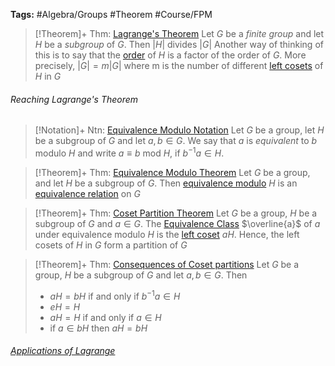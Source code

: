 ---
---

**Tags:** #Algebra/Groups #Theorem #Course/FPM 

 > 
 > \[!Theorem\]+ Thm: [Lagrange's Theorem](Lagrange's%20Theorem.md)
 > Let $G$ be a *finite group* and let $H$ be a *subgroup* of $G$. Then $\lvert H \rvert$ divides $\lvert G \rvert$
 > Another way of thinking of this is to say that the [order](../Individuals/Order%20of%20a%20Group.md#order-of-a-group) of $H$ is a factor of the order of $G$. More precisely, $\lvert G \rvert = m\lvert G \rvert$ where m is the number of different [left cosets](../Individuals/Order%20of%20a%20Group.md) of $H$ in $G$

###### Reaching Lagrange's Theorem


 > 
 > \[!Notation\]+ Ntn: [Equivalence Modulo Notation](../Individuals/Equivalence%20Modulo%20Notation.md)
 > Let $G$ be a group, let $H$ be a subgroup of $G$ and let $a,b\in G$. We say that $a$ is *equivalent* to $b$ modulo $H$ and write $a\equiv b$ mod $H$, if $b^{-1}a\in H$.



 > 
 > \[!Theorem\]+ Thm: [Equivalence Modulo Theorem](../Individuals/Equivalence%20Modulo%20Theorem.md)
 > Let $G$ be a group, and let $H$ be a subgroup of $G$. Then [equivalence modulo](../Individuals/Equivalence%20Modulo%20Notation.md) $H$ is an [equivalence relation](../Individuals/Equivalence%20Modulo%20Notation.md) on $G$



 > 
 > \[!Theorem\]+ Thm: [Coset Partition Theorem](../Individuals/Coset%20Partition%20Theorem.md)
 > Let $G$ be a group, $H$ be a subgroup of $G$ and $a\in G$. The [Equivalence Class](../Individuals/Equivalence%20Class.md) $\overline{a}$ of $a$ under equivalence modulo $H$ is the [left coset](../Individuals/Equivalence%20Class.md) $aH$. Hence, the left cosets of $H$ in $G$ form a partition of $G$



 > 
 > \[!Theorem\]+ Thm: [Consequences of Coset partitions](../Individuals/Consequences%20of%20Coset%20partitions.md)
 > Let $G$ be a group, $H$ be a subgroup of $G$ and let $a,b\in G$. Then
 > 
 > * $aH=bH$ if and only if $b^{-1}a\in H$
 > * $eH=H$
 > * $aH=H$ if and only if $a\in H$
 > * if $a\in bH$ then $aH=bH$


###### [Applications of Lagrange](../Individuals/Applications%20of%20Lagrange.md)

